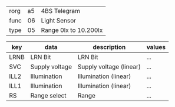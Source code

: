 
|    |   |   |
| -- | - | - |
| rorg | a5 | 4BS Telegram |
| func | 06 | Light Sensor |
| type | 05 | Range 0lx to 10.200lx |

| key | data | description | values |
| --- | --- | --- | --- |
  | LRNB | LRN Bit | LRN Bit | ... | 
| SVC | Supply voltage | Supply voltage (linear) | ... | 
| ILL2 | Illumination | Illumination (linear) | ... | 
| ILL1 | Illumination | Illumination (linear) | ... | 
| RS | Range select | Range | ... | 

  